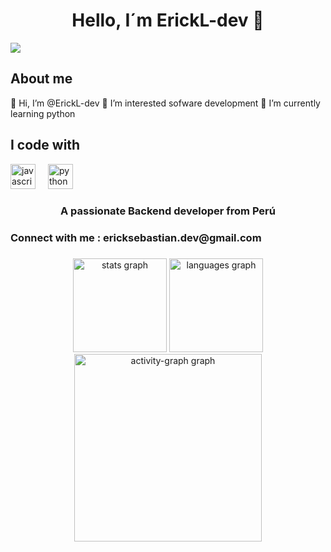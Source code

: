 <div align="center"> <h1 align="center">Hello, I´m ErickL-dev</a> 👋</h1> </div> 
<img src="https://i.postimg.cc/Pqn3F5wp/banner.png">
<h2 align="left">About me</h2>
👋 Hi, I’m @ErickL-dev 👀 I’m interested sofware development 🌱 I’m currently learning python
<h2 align="left">I code with</h2>
<div align="left">
  <img src="https://cdn.jsdelivr.net/gh/devicons/devicon/icons/javascript/javascript-original.svg" height="40" alt="javascript logo"  />
  <img width="12" />
  <img src="https://cdn.jsdelivr.net/gh/devicons/devicon/icons/python/python-original.svg" height="40" alt="python logo"  />
  <img width="12" />
  
</div>
<h3 align="center">A passionate Backend developer from Perú</h3>

<h3 align="left">Connect with me : ericksebastian.dev@gmail.com</h3>
<p align="left">
</p>


###
<div align="center">
  <img src="https://github-readme-stats.vercel.app/api?username=ErickL-dev&hide_title=false&hide_rank=false&show_icons=true&include_all_commits=true&count_private=true&disable_animations=false&theme=dracula&locale=en&hide_border=false&order=1" height="150" alt="stats graph"  />
  <img src="https://github-readme-stats.vercel.app/api/top-langs?username=ErickL-dev&locale=en&hide_title=false&layout=compact&card_width=320&langs_count=5&theme=dracula&hide_border=false&order=2" height="150" alt="languages graph"  />
  <img src="https://github-readme-activity-graph.vercel.app/graph?username=ErickL-dev&radius=16&theme=react&area=true&order=5" height="300" alt="activity-graph graph"  />
</div>

###

<!---
ErickL-dev/ErickL-dev is a ✨ special ✨ repository because its `README.md` (this file) appears on your GitHub profile.
You can click the Preview link to take a look at your changes.
--->
